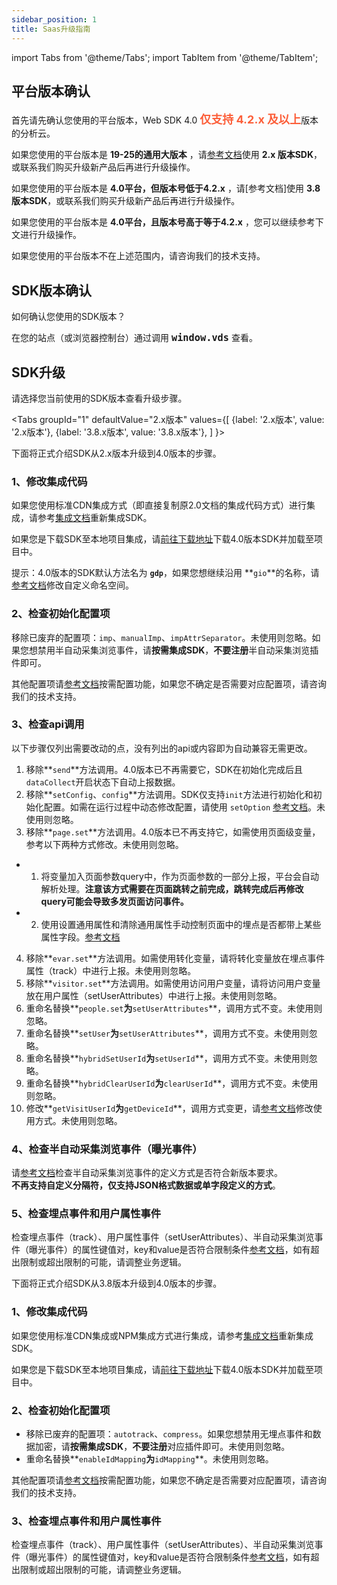 ```yaml
---
sidebar_position: 1
title: Saas升级指南
---
```


import Tabs from '@theme/Tabs';
import TabItem from '@theme/TabItem';

## 平台版本确认

首先请先确认您使用的平台版本，Web SDK 4.0 <font size="4" color="#FC5F3A"><b>仅支持 4.2.x 及以上</b></font>版本的分析云。

如果您使用的平台版本是 **19-25的通用大版本** ，请[参考文档](https://docs.growingio.com/v3/developer-manual/sdkintegrated/web-js-sdk/)使用 **2.x 版本SDK**，或联系我们购买升级新产品后再进行升级操作。

如果您使用的平台版本是 **4.0平台，但版本号低于4.2.x** ，请[参考文档]使用 **3.8 版本SDK**，或联系我们购买升级新产品后再进行升级操作。

如果您使用的平台版本是 **4.0平台，且版本号高于等于4.2.x** ，您可以继续参考下文进行升级操作。

如果您使用的平台版本不在上述范围内，请咨询我们的技术支持。

## SDK版本确认

如何确认您使用的SDK版本？

在您的站点（或浏览器控制台）通过调用 <font size="4"><b>`window.vds`</b></font> 查看。

## SDK升级

请选择您当前使用的SDK版本查看升级步骤。

<Tabs
  groupId="1"
  defaultValue="2.x版本"
  values={[
    {label: '2.x版本', value: '2.x版本'},
    {label: '3.8.x版本', value: '3.8.x版本'},
  ]
}>
<TabItem value="2.x版本">

下面将正式介绍SDK从2.x版本升级到4.0版本的步骤。

### 1、修改集成代码

如果您使用标准CDN集成方式（即直接复制原2.0文档的集成代码方式）进行集成，请参考[集成文档](/docs/webjs/integrate)重新集成SDK。

如果您是下载SDK至本地项目集成，请[前往下载地址](https://github.com/growingio/growingio-sdk-webjs-autotracker/releases)下载4.0版本SDK并加载至项目中。

提示：4.0版本的SDK默认方法名为 **`gdp`**，如果您想继续沿用 **`gio`**的名称，请[参考文档](/docs/webjs/encyclopedia/advancedFeatures#自定义命名空间)修改自定义命名空间。

### 2、检查初始化配置项

移除已废弃的配置项：`imp`、`manualImp`、`impAttrSeparator`。未使用则忽略。如果您想禁用半自动采集浏览事件，请**按需集成SDK**，**不要注册**半自动采集浏览插件即可。

其他配置项请[参考文档](/docs/webjs/initSettings)按需配置功能，如果您不确定是否需要对应配置项，请咨询我们的技术支持。

### 3、检查api调用

以下步骤仅列出需要改动的点，没有列出的api或内容即为自动兼容无需更改。

1. 移除**`send`**方法调用。4.0版本已不再需要它，SDK在初始化完成后且`dataCollect`开启状态下自动上报数据。
2. 移除**`setConfig`、`config`**方法调用。SDK仅支持`init`方法进行初始化和初始化配置。如需在运行过程中动态修改配置，请使用 `setOption` [参考文档](/docs/webjs/commonlyApi#动态修改配置接口setoption)。未使用则忽略。
3. 移除**`page.set`**方法调用。4.0版本已不再支持它，如需使用页面级变量，参考以下两种方式修改。未使用则忽略。

* 1. 将变量加入页面参数query中，作为页面参数的一部分上报，平台会自动解析处理。**注意该方式需要在页面跳转之前完成，跳转完成后再修改query可能会导致多发页面访问事件。**
* 2. 使用设置通用属性和清除通用属性手动控制页面中的埋点是否都带上某些属性字段。[参考文档](/docs/webjs/commonlyApi#8设置埋点通用属性setgeneralprops)

4. 移除**`evar.set`**方法调用。如需使用转化变量，请将转化变量放在埋点事件属性（track）中进行上报。未使用则忽略。
5. 移除**`visitor.set`**方法调用。如需使用访问用户变量，请将访问用户变量放在用户属性（setUserAttributes）中进行上报。未使用则忽略。
6. 重命名替换**`people.set`**为**`setUserAttributes`**，调用方式不变。未使用则忽略。
7. 重命名替换**`setUser`**为**`setUserAttributes`**，调用方式不变。未使用则忽略。
8. 重命名替换**`hybridSetUserId`**为**`setUserId`**，调用方式不变。未使用则忽略。
9. 重命名替换**`hybridClearUserId`**为**`clearUserId`**，调用方式不变。未使用则忽略。
10. 修改**`getVisitUserId`**为**`getDeviceId`**，调用方式变更，请[参考文档](/docs/webjs/commonlyApi#3获取访问用户idgetdeviceid)修改使用方式。未使用则忽略。

### 4、检查半自动采集浏览事件（曝光事件）

请[参考文档](/docs/webjs/plugins/impressionTracking)检查半自动采集浏览事件的定义方式是否符合新版本要求。<br/>**不再支持自定义分隔符，仅支持JSON格式数据或单字段定义的方式**。

### 5、检查埋点事件和用户属性事件

检查埋点事件（track）、用户属性事件（setUserAttributes）、半自动采集浏览事件（曝光事件）的属性键值对，key和value是否符合限制条件[参考文档](/docs/webjs/commonlyApi#参数限制)，如有超出限制或超出限制的可能，请调整业务逻辑。

</TabItem>
<TabItem value="3.8.x版本">

下面将正式介绍SDK从3.8版本升级到4.0版本的步骤。

### 1、修改集成代码

如果您使用标准CDN集成或NPM集成方式进行集成，请参考[集成文档](/docs/webjs/integrate)重新集成SDK。

如果您是下载SDK至本地项目集成，请[前往下载地址](https://github.com/growingio/growingio-sdk-webjs-autotracker/releases)下载4.0版本SDK并加载至项目中。

### 2、检查初始化配置项

* 移除已废弃的配置项：`autotrack`、`compress`。如果您想禁用无埋点事件和数据加密，请**按需集成SDK**，**不要注册**对应插件即可。未使用则忽略。
* 重命名替换**`enableIdMapping`**为**`idMapping`**。未使用则忽略。

其他配置项请[参考文档](/docs/webjs/initSettings)按需配置功能，如果您不确定是否需要对应配置项，请咨询我们的技术支持。

### 3、检查埋点事件和用户属性事件

检查埋点事件（track）、用户属性事件（setUserAttributes）、半自动采集浏览事件（曝光事件）的属性键值对，key和value是否符合限制条件[参考文档](/docs/webjs/commonlyApi#参数限制)，如有超出限制或超出限制的可能，请调整业务逻辑。
</TabItem>
</Tabs>
